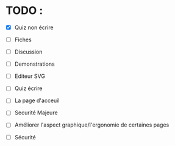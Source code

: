 # TODO : 
 
 - [x] Quiz non écrire

 - [ ] Fiches

 - [ ] Discussion

 - [ ] Demonstrations

 - [ ] Editeur SVG

 - [ ] Quiz écrire

 - [ ] La page d'acceuil
 
 - [ ] Securité Majeure

 - [ ] Améliorer l'aspect graphique/l'ergonomie de certaines pages 

 - [ ] Sécurité
